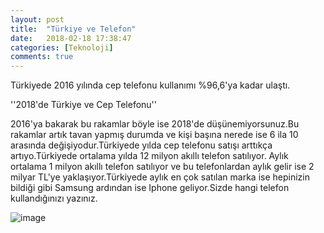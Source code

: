 ```yaml
---
layout: post
title:  "Türkiye ve Telefon"
date:   2018-02-18 17:38:47
categories: [Teknoloji]
comments: true
---
```

Türkiyede 2016 yılında cep telefonu kullanımı %96,6'ya kadar ulaştı.


''2018'de Türkiye ve Cep Telefonu''


2016'ya bakarak bu rakamlar böyle ise 2018'de düşünemiyorsunuz.Bu rakamlar artık tavan yapmış durumda ve kişi başına nerede ise 6 ila 10 
arasında değişiyodur.Türkiyede yılda cep telefonu satışı arttıkça artıyo.Türkiyede ortalama yılda 12 milyon akıllı telefon satılıyor.
Aylık ortalama 1 milyon akıllı telefon satılıyor ve bu telefonlardan aylık gelir ise 2 milyar TL'ye yaklaşıyor.Türkiyede aylık en çok 
satılan marka ise hepinizin bildiği gibi Samsung ardından ise Iphone geliyor.Sizde hangi telefon kullandığınızı yazınız.




![image](http://cdn.vatanbilgisayar.com/UPLOAD/PRODUCT/SAMSUNG/thumb/v2-84024-6_medium.jpg)
